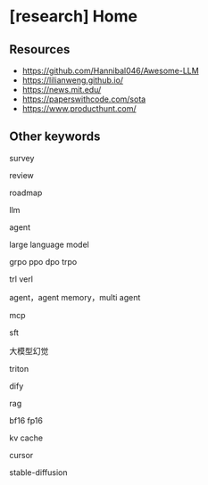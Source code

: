 # [research] Home

## Resources

- <https://github.com/Hannibal046/Awesome-LLM>
- <https://lilianweng.github.io/>
- <https://news.mit.edu/>
- <https://paperswithcode.com/sota>
- <https://www.producthunt.com/>

## Other keywords

survey

review

roadmap

llm

agent

large language model

grpo ppo dpo trpo

trl verl

agent，agent memory，multi agent

mcp

sft

大模型幻觉

triton

dify

rag

bf16 fp16

kv cache

cursor

stable-diffusion
